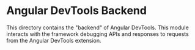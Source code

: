 # Angular DevTools Backend

This directory contains the "backend" of Angular DevTools. This module interacts with the framework debugging APIs and responses to requests from the Angular DevTools extension.
